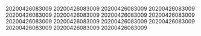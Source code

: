 20200426083009
20200426083009
20200426083009
20200426083009
20200426083009
20200426083009
20200426083009
20200426083009
20200426083009
20200426083009
20200426083009
20200426083009
20200426083009
20200426083009
20200426083009
